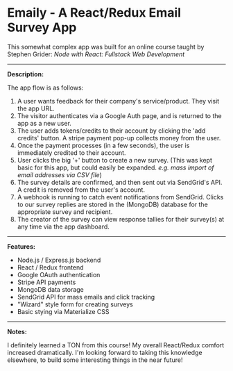 # Emaily - A React/Redux Email Survey App

This somewhat complex app was built for an online course taught by Stephen Grider: _Node with React: Fullstack Web Development_

---

**Description:**

The app flow is as follows:

1.  A user wants feedback for their company's service/product. They visit the app URL.
2.  The visitor authenticates via a Google Auth page, and is returned to the app as a new user.
3.  The user adds tokens/credits to their account by clicking the 'add credits' button. A stripe payment pop-up collects money from the user.
4.  Once the payment processes (in a few seconds), the user is immediately credited to their account.
5.  User clicks the big '+' button to create a new survey. (This was kept basic for this app, but could easily be expanded. _e.g. mass import of email addresses via CSV file_)
6.  The survey details are confirmed, and then sent out via SendGrid's API. A credit is removed from the user's account.
7.  A webhook is running to catch event notifications from SendGrid. Clicks to our survey replies are stored in the (MongoDB) database for the appropriate survey and recipient.
8.  The creator of the survey can view response tallies for their survey(s) at any time via the app dashboard.

---

**Features:**

* Node.js / Express.js backend
* React / Redux frontend
* Google OAuth authentication
* Stripe API payments
* MongoDB data storage
* SendGrid API for mass emails and click tracking
* "Wizard" style form for creating surveys
* Basic stying via Materialize CSS

---

**Notes:**

I definitely learned a TON from this course! My overall React/Redux comfort increased dramatically. I'm looking forward to taking this knowledge elsewhere, to build some interesting things in the near future!

